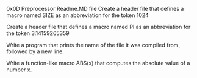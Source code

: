 0x0D Preprocessor Readme.MD file
Create a header file that defines a macro named SIZE as an abbreviation for the token 1024

Create a header file that defines a macro named PI as an abbreviation for the token 3.14159265359

Write a program that prints the name of the file it was compiled from, followed by a new line.

Write a function-like macro ABS(x) that computes the absolute value of a number x.
